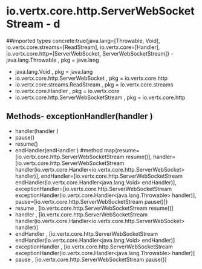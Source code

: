 # io.vertx.core.http.ServerWebSocketStream - d
##imported types concrete:true{java.lang=[Throwable, Void], io.vertx.core.streams=[ReadStream], io.vertx.core=[Handler], io.vertx.core.http=[ServerWebSocket, ServerWebSocketStream]} - java.lang.Throwable  , pkg = java.lang
- java.lang.Void  , pkg = java.lang
- io.vertx.core.http.ServerWebSocket  , pkg = io.vertx.core.http
- io.vertx.core.streams.ReadStream  , pkg = io.vertx.core.streams
- io.vertx.core.Handler  , pkg = io.vertx.core
- io.vertx.core.http.ServerWebSocketStream  , pkg = io.vertx.core.http
## Methods- exceptionHandler(handler )
- handler(handler )
- pause()
- resume()
- endHandler(endHandler )
#method map{resume=[io.vertx.core.http.ServerWebSocketStream resume()], handler=[io.vertx.core.http.ServerWebSocketStream handler(io.vertx.core.Handler<io.vertx.core.http.ServerWebSocket> handler)], endHandler=[io.vertx.core.http.ServerWebSocketStream endHandler(io.vertx.core.Handler<java.lang.Void> endHandler)], exceptionHandler=[io.vertx.core.http.ServerWebSocketStream exceptionHandler(io.vertx.core.Handler<java.lang.Throwable> handler)], pause=[io.vertx.core.http.ServerWebSocketStream pause()]} 
- resume , [io.vertx.core.http.ServerWebSocketStream resume()]
- handler , [io.vertx.core.http.ServerWebSocketStream handler(io.vertx.core.Handler<io.vertx.core.http.ServerWebSocket> handler)]
- endHandler , [io.vertx.core.http.ServerWebSocketStream endHandler(io.vertx.core.Handler<java.lang.Void> endHandler)]
- exceptionHandler , [io.vertx.core.http.ServerWebSocketStream exceptionHandler(io.vertx.core.Handler<java.lang.Throwable> handler)]
- pause , [io.vertx.core.http.ServerWebSocketStream pause()]
